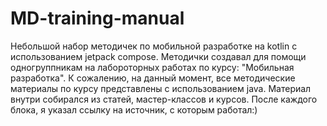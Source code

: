 # MD-training-manual

Небольшой набор методичек по мобильной разработке на kotlin с использованием jetpack compose.
Методички создавал для помощи одногруппникам на лабороторных работах по курсу: "Мобильная разработка". 
К сожалению, на данный момент, все методические материалы по курсу представлены с использованием java.
Материал внутри собирался из статей, мастер-классов и курсов. После каждого блока, я указал ссылку на источник, с которым работал:) 
